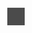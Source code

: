 ![](Notatki/Semestr%204/Organizacja%20i%20architektura%20komputerów/Wykłady/Wykład%204/Drawing%202024-03-27%2013.19.04.excalidraw.svg)
